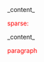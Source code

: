 <div>_content_</div>

sparse:

<div>
<div class="inner">
_content_
</div>
</div>

paragraph

<style type="text/css">
    p {
        color: red;
    }
</style>
